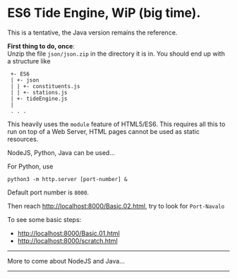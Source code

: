 # ES6 Tide Engine, WiP (big time).
This is a tentative, the Java version remains the reference.

**First thing to do, once**:   
Unzip the file `json/json.zip` in the directory it is in. You should end up with a structure like
```
 +- ES6
 | +- json
 | | +- constituents.js
 | | +- stations.js
 | +- tideEngine.js
 |
 . . .
```
This heavily uses the `module` feature of HTML5/ES6. This requires
all this to run on top of a Web Server, HTML pages cannot be used as static resources.

NodeJS, Python, Java can be used...

For Python, use
```
python3 -m http.server [port-number] &
```
Default port number is `8000`.

Then reach <http://localhost:8000/Basic.02.html>, try to look for `Port-Navalo`

To see some basic steps:
- <http://localhost:8000/Basic.01.html>
- <http://localhost:8000/scratch.html>

---

More to come about NodeJS and Java...

---
